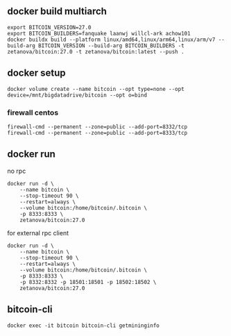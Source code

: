 ## docker build multiarch 
```
export BITCOIN_VERSION=27.0
export BITCOIN_BUILDERS=fanquake laanwj willcl-ark achow101
docker buildx build --platform linux/amd64,linux/arm64,linux/arm/v7 --build-arg BITCOIN_VERSION --build-arg BITCOIN_BUILDERS -t zetanova/bitcoin:27.0 -t zetanova/bitcoin:latest --push .
```

## docker setup
```
docker volume create --name bitcoin --opt type=none --opt device=/mnt/bigdatadrive/bitcoin --opt o=bind
```

### firewall centos
```
firewall-cmd --permanent --zone=public --add-port=8332/tcp 
firewall-cmd --permanent --zone=public --add-port=8333/tcp
```

## docker run

no rpc
```
docker run -d \
    --name bitcoin \
    --stop-timeout 90 \
    --restart=always \
    --volume bitcoin:/home/bitcoin/.bitcoin \
    -p 8333:8333 \
    zetanova/bitcoin:27.0
```

for external rpc client
```
docker run -d \
    --name bitcoin \
    --stop-timeout 90 \
    --restart=always \
    --volume bitcoin:/home/bitcoin/.bitcoin \
    -p 8333:8333 \
    -p 8332:8332 -p 18501:18501 -p 18502:18502 \
    zetanova/bitcoin:27.0
```

## bitcoin-cli
`docker exec -it bitcoin bitcoin-cli getmininginfo`